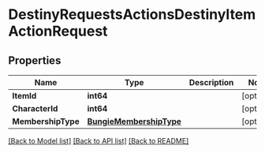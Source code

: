 # DestinyRequestsActionsDestinyItemActionRequest

## Properties
Name | Type | Description | Notes
------------ | ------------- | ------------- | -------------
**ItemId** | **int64** |  | [optional] 
**CharacterId** | **int64** |  | [optional] 
**MembershipType** | [**BungieMembershipType**](BungieMembershipType.md) |  | [optional] 

[[Back to Model list]](../README.md#documentation-for-models) [[Back to API list]](../README.md#documentation-for-api-endpoints) [[Back to README]](../README.md)


